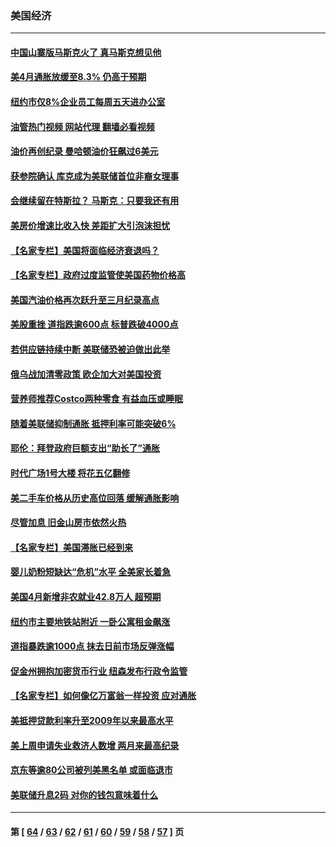 ### 美国经济
---
#### [中国山寨版马斯克火了 真马斯克想见他](../../pages/ncid1078158/n13733559.md?05120045) 
#### [美4月通胀放缓至8.3% 仍高于预期](../../pages/ncid1078158/n13733293.md?05120045) 
#### [纽约市仅8%企业员工每周五天进办公室](../../pages/ncid1078158/n13732820.md?05120045) 
#### [油管热门视频 网站代理 翻墙必看视频](http://209.222.30.114:81/youtube.html?05120045)
#### [油价再创纪录  曼哈顿油价狂飙过6美元](../../pages/ncid1078158/n13732756.md?05120045) 
#### [获参院确认 库克成为美联储首位非裔女理事](../../pages/ncid1078158/n13732610.md?05120045) 
#### [会继续留在特斯拉？ 马斯克：只要我还有用](../../pages/ncid1078158/n13732437.md?05120045) 
#### [美房价增速比收入快 差距扩大引泡沫担忧](../../pages/ncid1078158/n13732492.md?05120045) 
#### [【名家专栏】美国将面临经济衰退吗？](../../pages/ncid1078158/n13732121.md?05120045) 
#### [【名家专栏】政府过度监管使美国药物价格高](../../pages/ncid1078158/n13731332.md?05120045) 
#### [美国汽油价格再次跃升至三月纪录高点](../../pages/ncid1078158/n13731617.md?05120045) 
#### [美股重挫 道指跌逾600点 标普跌破4000点](../../pages/ncid1078158/n13731602.md?05120045) 
#### [若供应链持续中断 美联储恐被迫做出此举](../../pages/ncid1078158/n13731521.md?05120045) 
#### [俄乌战加清零政策 欧企加大对美国投资](../../pages/ncid1078158/n13730219.md?05120045) 
#### [营养师推荐Costco两种零食 有益血压或睡眠](../../pages/ncid1078158/n13717853.md?05120045) 
#### [随着美联储抑制通胀 抵押利率可能突破6%](../../pages/ncid1078158/n13729303.md?05120045) 
#### [耶伦：拜登政府巨额支出“助长了”通胀](../../pages/ncid1078158/n13729086.md?05120045) 
#### [时代广场1号大楼 将花五亿翻修](../../pages/ncid1078158/n13729234.md?05120045) 
#### [美二手车价格从历史高位回落 缓解通胀影响](../../pages/ncid1078158/n13729026.md?05120045) 
#### [尽管加息 旧金山房市依然火热](../../pages/ncid1078158/n13728469.md?05120045) 
#### [【名家专栏】美国滞胀已经到来](../../pages/ncid1078158/n13728602.md?05120045) 
#### [婴儿奶粉短缺达“危机”水平 全美家长着急](../../pages/ncid1078158/n13728848.md?05120045) 
#### [美国4月新增非农就业42.8万人 超预期](../../pages/ncid1078158/n13728839.md?05120045) 
#### [纽约市主要地铁站附近 一卧公寓租金飙涨](../../pages/ncid1078158/n13728366.md?05120045) 
#### [道指暴跌逾1000点 抹去日前市场反弹涨幅](../../pages/ncid1078158/n13728230.md?05120045) 
#### [促金州拥抱加密货币行业 纽森发布行政令监管](../../pages/ncid1078158/n13728217.md?05120045) 
#### [【名家专栏】如何像亿万富翁一样投资 应对通胀](../../pages/ncid1078158/n13727916.md?05120045) 
#### [美抵押贷款利率升至2009年以来最高水平](../../pages/ncid1078158/n13728188.md?05120045) 
#### [美上周申请失业救济人数增 两月来最高纪录](../../pages/ncid1078158/n13727973.md?05120045) 
#### [京东等逾80公司被列美黑名单 或面临退市](../../pages/ncid1078158/n13727449.md?05120045) 
#### [美联储升息2码 对你的钱包意味着什么](../../pages/ncid1078158/n13727177.md?05120045) 

---
#### 第 [ [64](./64.md?05120045) / [63](./63.md?05120045) / [62](./62.md?05120045) / [61](./61.md?05120045) / [60](./60.md?05120045) / [59](./59.md?05120045) / [58](./58.md?05120045) / [57](./57.md?05120045) ] 页
